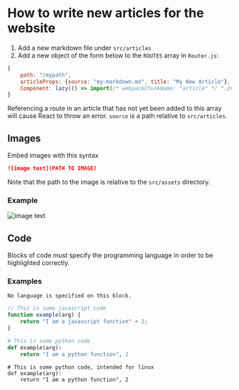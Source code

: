 # How to write new articles for the website

1. Add a new markdown file under `src/articles`
2. Add a new object of the form below to the `ROUTES` array in `Router.js`:

```javascript
{
	path: "/mypath",
	articleProps: {source: "my-markdown.md", title: "My New Article"},
	Component: lazy(() => import(/* webpackChunkName: "article" */ "./views/Article/Article.js")),
}
```

Referencing a route in an article that has not yet been added to this array will cause
React to throw an error. `source` is a path relative to `src/articles`.

## Images

Embed images with this syntax
```markdown
![image text](PATH TO IMAGE)
```

Note that the path to the image is relative to the `src/assets` directory.

### Example

![image text](sec-logo.png)

## Code

Blocks of code must specify the programming language in order to be highlighted correctly.

### Examples

```
No language is specified on this block.
```

```javascript
// This is some javascript code
function example(arg) {
	return "I am a javascript function" + 2;
}
```

```python
# This is some python code
def example(arg):
	return "I am a python function", 2
```

```python,linux
# This is some python code, intended for linux
def example(arg):
	return "I am a python function", 2
```
